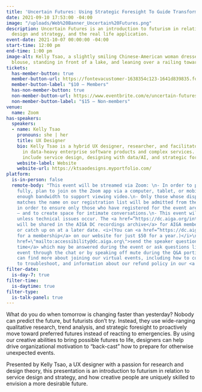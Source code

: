 ```yaml
---
title: 'Uncertain Futures: Using Strategic Foresight To Guide Transformation'
date: 2021-09-10 17:53:00 -04:00
image: "/uploads/Web%20Banner_Uncertain%20Futures.png"
description: Uncertain Futures is an introduction to futurism in relation to service
  design and strategy, and the real life application.
event-date: 2021-10-07 00:00:00 -04:00
start-time: 12:00 pm
end-time: 1:00 pm
image-alt: Kelly Tsao, a slightly smiling Chinese-American woman dressed in a professional
  blouse, standing in front of a lake, and leaning over a railing towards the camera.
tickets:
  has-member-button: true
  member-button-url: https://fontevacustomer-1638354c123-1641d839835.force.com/services/oauth2/authorize?client_id=3MVG9nthuDc9owbcOq7_07W.HriOQQPWTbMkrpOla.ajDQlTHf4_uby_mhwylcX.mJBU2O2SppTiZMS0J_HJd&response_type=code&redirect_uri=https://ikit.aiga.org/ikit_national_util/ikit-national-util-sso-redirect/&state=https%3A%2F%2Fdc.aiga.org%2F%3Fpost_type%3Dikit_event%26p%3D447811%26redirect_source%3Deventbrite_register
  member-button-label: "$10 — Members"
  has-non-member-button: true
  non-member-button-url: https://www.eventbrite.com/e/uncertain-futures-using-strategic-foresight-to-guide-transformation-tickets-170374101524
  non-member-button-label: "$15 — Non-members"
venue:
  name: Zoom
has-speakers:
  speakers:
  - name: Kelly Tsao
    pronouns: she | her
    title: UX Designer
    bio: Kelly Tsao is a hybrid UX designer, researcher, and facilitator with experience
      in data-heavy enterprise software products and complex services. Her interests
      include service design, designing with data/AI, and strategic foresight.
    website-label: Website
    website-url: https://ktsaodesigns.myportfolio.com/
platform:
  is-in-person: false
  remote-body: "This event will be streamed via Zoom: \n- In order to participate
    fully, plan to join on the Zoom app via a computer, tablet, or mobile device with
    enough bandwidth to support viewing video.\n- Only those whose display name fully
    matches the name on our registration list will be admitted from the waiting room,
    in order to ensure only those who have registered for the event are able to attend
    — and to create space for intimate conversations.\n- This event will be recorded
    unless technical issues occur. The <a href=”https://dc.aiga.org/introducing-the-aiga-dc-event-recordings-archive/”>recordings
    will be shared in the AIGA DC recordings archive</a> for AIGA members to rewatch
    or catch up on at a later date. <i>(You can <a href=”https://dc.aiga.org/membership/membership-rates/”>register
    for a membership</a> on our website for just $50 for a year.)</i>\n- You can <a
    href=\"mailto:accessibility@dc.aiga.org\">send the speaker questions ahead of
    time</a> which may be answered during the event or ask questions live during the
    event through the chat or by speaking off mute during the Q&A portion of the event.\nYou
    can find more about joining our virtual events, including how to connect, directions
    to troubleshoot, and information about our refund policy in our <a href=”https://2020.dcdesignweek.org/faqs/”>FAQs</a>."
filter-date:
  is-day-7: true
filter-time:
  is-daytime: true
filter-type:
  is-talk-panel: true
---
```


What do you do when tomorrow is changing faster than yesterday? 
Nobody can predict the future, but futurists don’t try. Instead, they use wide-ranging qualitative research, trend analysis, and strategic foresight to proactively move toward preferred futures instead of reacting to emergencies. By using our creative abilities to bring possible futures to life, designers can help drive organizational motivation to “back-cast” how to prepare for otherwise unexpected events. 

Presented by Kelly Tsao, a UX designer with a passion for research and design theory,  this presentation is an introduction to futurism in relation to service design and strategy, and how creative people are uniquely skilled to envision a more desirable future.